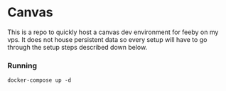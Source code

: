 # Canvas

This is a repo to quickly host a canvas dev environment for feeby on my vps. It does not house persistent data so every setup will have to go through the setup steps described down below. 

### Running
```
docker-compose up -d
```
